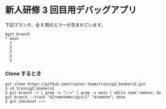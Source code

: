 # 新人研修 3 回目用デバッグアプリ

下記ブランチ、全 6 問のエラーが含まれています。

```
$git branch
* main
  1
  2
  3
  4
  5
```

### Clone するとき

```
git clone https://github.com/trainer-team/trainig3_bookers2.git
$ cd trainig3_bookers2
$ git branch -r | grep -v "\->" | grep -v main | while read remote; do git branch --track "${remote#origin/}" "$remote"; done
$ git checkout ~~~
```
